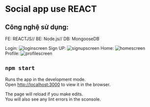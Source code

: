 # Social app use REACT

## Công nghệ sử dụng:

FE: REACTJS//
BE: Node.js//
DB: MongooseDB

Login:
![loginscreen](https://user-images.githubusercontent.com/60818381/204227966-8e7b82fe-022d-48d6-9c02-0d4c36046257.png)
Sign UP: 
![signupscreen](https://user-images.githubusercontent.com/60818381/204228109-2f8fc10a-4f2a-401e-8a6b-e7bd47695a95.png)
Home:
![homescreen](https://user-images.githubusercontent.com/60818381/204228291-e55a2483-1263-484d-acb8-19718d045891.png)
Profile:
![profilescreen](https://user-images.githubusercontent.com/60818381/204228407-e2c97106-81b5-480a-86a9-f736379c2581.png)


## `npm start`

Runs the app in the development mode.<br>
Open [http://localhost:3000](http://localhost:3000) to view it in the browser.

The page will reload if you make edits.<br>
You will also see any lint errors in the sconsole.
